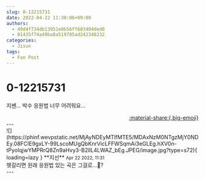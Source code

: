 ```yaml
---
slug: 0-12215731
date: 2022-04-22 11:30:06+09:00
authors:
  - 49d4f734db13951e0b56ff603404ded0
  - 01435f74a49ba8a519705ad242348232
categories:
  - Jisun
tags:
  - Fan Post
---
```


# 0-12215731

<div class="post-container" markdown="1">
<div class="content-container md-sidebar__scrollwrap" markdown="1">

지쎈... 박수 응원법 너무 어려워요...

</div>
</div>

<div style="text-align: right;" markdown="1">
<a href="https://weverse.io/fromis9/fanpost/0-12215731" style="text-align: right;">:material-share:{.big-emoji}</a>
</div>
---

<div class="comments-container md-sidebar__scrollwrap" markdown="1">
<div class="comment" markdown="1">
<div class='id-container' markdown="1">
![](https://phinf.wevpstatic.net/MjAyNDEyMTlfMTE5/MDAxNzM0NTgzMjY0NDEy.08FClE9gxLY-99LscoMUgQbKnrVicLFFWSqmAi3eGLEg.hXV0n-tPyoIqjwYMPRrQ8Zn9aHvy3-B2llL4LWAZ_bEg.JPEG/image.jpg?type=s72){ loading=lazy }
**<span class="artist">지선</span>** <small>Apr 22 2022, 11:31</small><br>
</div>
<div class='comment-body' markdown="1">
헷갈리면 원래 응원법 있는 곡은 그걸로...👀?
</div>
</div>
</div>
---
